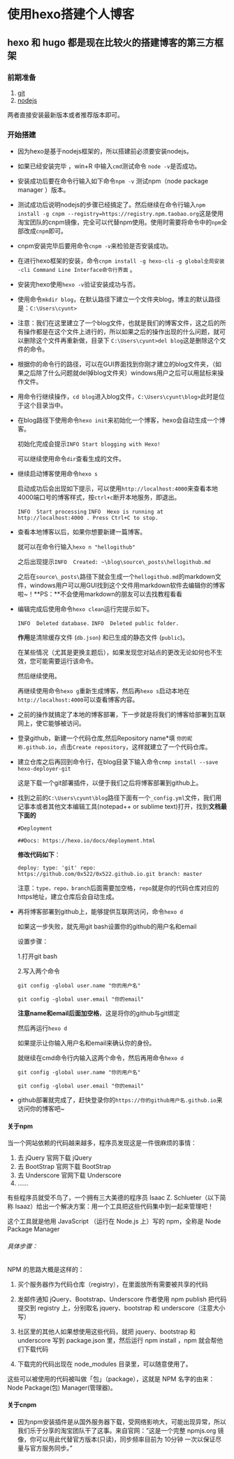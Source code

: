 # 使用hexo搭建个人博客

## hexo 和 hugo 都是现在比较火的搭建博客的第三方框架

### 前期准备

1. [git](https://git-scm.com/)
2. [nodejs](https://nodejs.org/)

两者直接安装最新版本或者推荐版本即可。

### 开始搭建

- 因为hexo是基于nodejs框架的，所以搭建前必须要安装nodejs。

- 如果已经安装完毕 ，win+R 中输入`cmd`测试命令 `node -v`是否成功。

- 安装成功后要在命令行输入如下命令`npm -v` 测试npm（node package manager ）版本。

- 测试成功后说明nodejs的步骤已经搞定了。然后继续在命令行输入`npm install -g cnpm --registry=https://registry.npm.taobao.org`这是使用淘宝团队的cnpm镜像，完全可以代替npm使用。使用时需要将命令中的`npm`全部改成`cnpm`即可。

- cnpm安装完毕后要用命令`cnpm -v`来检验是否安装成功。

- 在进行hexo框架的安装，命令`cnpm install -g hexo-cli` `-g global全局安装 -cli Command Line Interface命令行界面` 。

- 安装完hexo使用`hexo -v`验证安装成功与否。

- 使用命令`mkdir blog`，在默认路径下建立一个文件夹blog，博主的默认路径是：`C:\Users\cyunt>`

- 注意：我们在这里建立了一个blog文件，也就是我们的博客文件，这之后的所有操作都是在这个文件上进行的，所以如果之后的操作出现的什么问题，就可以删除这个文件再重新做，目录下 `C:\Users\cyunt>del blog`这是删除这个文件的命令。

- 根据你的命令行的路径，可以在GUI界面找到你刚才建立的blog文件夹，（如果之后除了什么问题就del掉blog文件夹）windows用户之后可以用鼠标来操作文件。

- 用命令行继续操作，`cd blog`进入blog文件，`C:\Users\cyunt\blog>`此时是位于这个目录当中。

- 在blog路径下使用命令`hexo init`来初始化一个博客，hexo会自动生成一个博客。

  初始化完成会提示`INFO Start blogging with Hexo!`

  可以继续使用命令`dir`查看生成的文件。

- 继续启动博客使用命令`hexo s`

  启动成功后会出现如下提示，可以使用`http://localhost:4000`来查看本地4000端口号的博客样式，按`ctrl+c`断开本地服务，即退出。

  `INFO  Start processing`
  `INFO  Hexo is running at http://localhost:4000 . Press Ctrl+C to stop.`

- 查看本地博客以后，如果你想要新建一篇博客。

  就可以在命令行输入`hexo n "hellogithub"` 

  之后出现提示`INFO  Created: ~\blog\source\_posts\hellogithub.md`

  之后在`source\_posts\`路径下就会生成一个`hellogithub.md`的markdown文件，windows用户可以用GUI找到这个文件用markdown软件去编辑你的博客啦~！**PS：**不会使用markdown的朋友可以去找教程看看

- 编辑完成后使用命令`hexo clean`运行完提示如下。

  `INFO  Deleted database.`
  `INFO  Deleted public folder.`

  **作用**是清除缓存文件 (`db.json`) 和已生成的静态文件 (`public`)。

  在某些情况（尤其是更换主题后），如果发现您对站点的更改无论如何也不生效，您可能需要运行该命令。

  然后继续使用。

  再继续使用命令`hexo g`重新生成博客，然后再`hexo s`启动本地在`http://localhost:4000`可以查看博客内容。

- 之前的操作就搞定了本地的博客部署，下一步就是将我们的博客给部署到互联网上，使它能够被访问。

- 登录github，新建一个代码仓库,然后Repository name*填 `你的昵称.github.io`，点击`Create repository`，这样就建立了一个代码仓库。

- 建立仓库之后再回到命令行，在blog目录下输入命令`cnmp install --save hexo-deployer-git`

  这是下载一个git部署插件，以便于我们之后将博客部署到github上。

- 找到之前的`C:\Users\cyunt\blog`路径下面有一个`_config.yml`文件，我们用记事本或者其他文本编辑工具(notepad++ or sublime text)打开，找到**文档最下面的**

  `#Deployment`

  `##Docs: https://hexo.io/docs/deployment.html`

  **修改代码如下**：

  `deploy:
    type: 'git'
    repo: https://github.com/0x522/0x522.github.io.git
    branch: master`

  注意：`type，repo，branch`后面需要加空格，`repo`就是你的代码仓库对应的https地址，建立仓库后会自动生成。

- 再将博客部署到github上，能够提供互联网访问，命令`hexo d`

  如果这一步失败，就先用git bash设置你的github的用户名和email

  设置步骤：

  1.打开git bash

  2.写入两个命令

  `git config -global user.name "你的用户名"`

  `git config -global user.email "你的email"`

  **注意name和email后面加空格**，这是将你的github与git绑定

  然后再运行`hexo d`

  如果提示让你输入用户名和email来确认你的身份。

  就继续在cmd命令行内输入这两个命令，然后再用命令`hexo d`

  `git config -global user.name "你的用户名"`

  `git config -global user.email "你的email"`

- github部署就完成了，赶快登录你的`https://你的github用户名.github.io`来访问你的博客吧~

  

#### 关于npm

当一个网站依赖的代码越来越多，程序员发现这是一件很麻烦的事情：

1. 去 jQuery 官网下载 jQuery
2. 去 BootStrap 官网下载 BootStrap
3. 去 Underscore 官网下载 Underscore
4. ……

有些程序员就受不鸟了，一个拥有三大美德的程序员 Isaac Z. Schlueter（以下简称 Isaaz）给出一个解决方案：用一个工具把这些代码集中到一起来管理吧！

这个工具就是他用 JavaScript （运行在 Node.js 上）写的 npm，全称是 Node Package Manager

###### 具体步骤：

NPM 的思路大概是这样的：

1. 买个服务器作为代码仓库（registry），在里面放所有需要被共享的代码

2. 发邮件通知 jQuery、Bootstrap、Underscore 作者使用 npm publish 把代码提交到 registry 上，分别取名 jquery、bootstrap 和 underscore（注意大小写）

3. 社区里的其他人如果想使用这些代码，就把 jquery、bootstrap 和 underscore 写到 package.json 里，然后运行 npm install ，npm 就会帮他们下载代码

4. 下载完的代码出现在 node_modules 目录里，可以随意使用了。

这些可以被使用的代码被叫做「包」（package），这就是 NPM 名字的由来：Node Package(包) Manager(管理器)。

#### 关于cnpm

- 因为npm安装插件是从国外服务器下载，受网络影响大，可能出现异常，所以我们乐于分享的淘宝团队干了这事。来自官网：”这是一个完整 npmjs.org 镜像，你可以用此代替官方版本(只读)，同步频率目前为 10分钟 一次以保证尽量与官方服务同步。”
